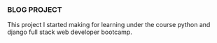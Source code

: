 ### BLOG PROJECT


This project I started making for learning under the course  python and django full stack web developer bootcamp.